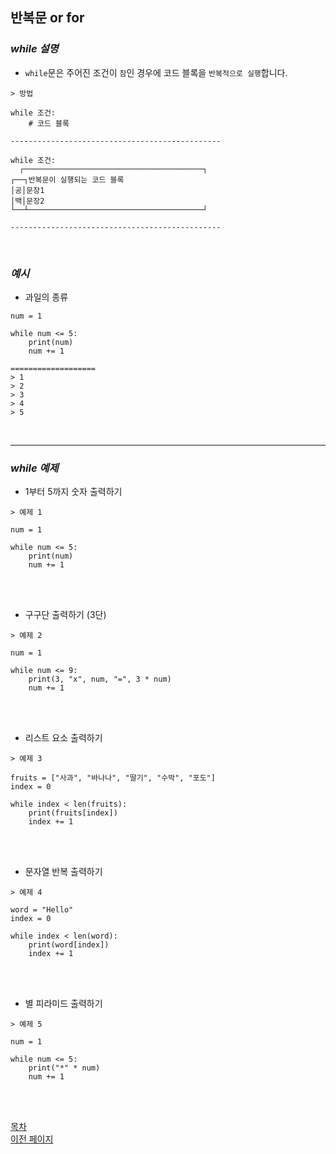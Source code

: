 ## **반복문 or for**

### ___while 설명___
- `while`문은 주어진 조건이 `참`인 경우에 코드 블록을 `반복적으로 실행`합니다.

```
> 방법

while 조건:
    # 코드 블록

-----------------------------------------------

while 조건:
  ┌────────────────────────────────────────┐
┌──┐반복문이 실행되는 코드 블록
│공│문장1
│백│문장2
└──┴───────────────────────────────────────┘

-----------------------------------------------
```
<br>

### ___예시___
- 과일의 종류

```
num = 1

while num <= 5:
    print(num)
    num += 1

===================
> 1
> 2
> 3
> 4
> 5
```
<br>

---

### ___while 예제___

- 1부터 5까지 숫자 출력하기

```
> 예제 1

num = 1

while num <= 5:
    print(num)
    num += 1
```
<br><br>

- 구구단 출력하기 (3단)

```
> 예제 2

num = 1

while num <= 9:
    print(3, "x", num, "=", 3 * num)
    num += 1
```
<br><br>
- 리스트 요소 출력하기

```
> 예제 3

fruits = ["사과", "바나나", "딸기", "수박", "포도"]
index = 0

while index < len(fruits):
    print(fruits[index])
    index += 1
```
<br><br>
- 문자열 반복 출력하기

```
> 예제 4

word = "Hello"
index = 0

while index < len(word):
    print(word[index])
    index += 1
```
<br><br>
- 별 피라미드 출력하기

```
> 예제 5

num = 1

while num <= 5:
    print("*" * num)
    num += 1
```
<br><br>

<!--목차 & 다음으로 페이지 이동-->

[목차](https://github.com/Devcurve/Python/blob/main/README.md)<br>
[이전 페이지](https://github.com/Devcurve/Python/blob/main/Chapter_2/space.md)<br>
<!--[다음 페이지](https://github.com/Devcurve/Python/blob/main/Chapter_2/.md)-->
